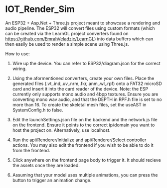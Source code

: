 # IOT_Render_Sim
An ESP32 + Asp.Net + Three.js project meant to showcase a rendering and audio pipeline.
The ESP32 will convert files using custom formats (which can be created via the LearnGL project converters found on https://github.com/EmrahVeladzic/LearnGL) into data buffers which can then easily be used to render a simple scene using Three.js.

How to use:

1. Wire up the device. You can refer to ESP32/diagram.json for the correct wiring.

2. Using the aformentioned converters, create your own files. Place the generated files (.vt,.ind,.uv,.nrm,.fkr,.anm,.wl,.rpf) onto a FAT32 microSD card and insert it into the card reader of the device. Note: the ESP currently only supports mono audio and 4bpp textures. Ensure you are converting mono wav audio, and that the DEPTH in RPF.h file is set to no more than 16. To create the skeletal mesh files, set the useAST in SystemConfig.h to false. 

3. Edit the launchSettings.json file on the backend and the network.js file on the frontend. Ensure it points to the correct ip/domain you want to host the project on. Alternatively, use localhost.

4. Run the api/Renderer/Initialize and api/Renderer/Select controller actions. You may also edit the frontend if you wish to be able to do it from the frontend. 

5. Click anywhere on the frontend page body to trigger it. It should recieve the assets once they are loaded.

6. Assuming that your model uses multiple animations, you can press the button to trigger an animation change.

